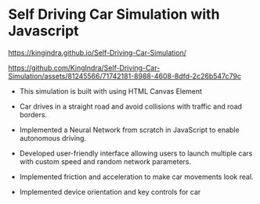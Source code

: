 # Self Driving Car Simulation with Javascript

https://kingindra.github.io/Self-Driving-Car-Simulation/

https://github.com/KingIndra/Self-Driving-Car-Simulation/assets/81245566/71742181-8988-4608-8dfd-2c26b547c79c

- This simulation is built with using HTML Canvas Element

- Car drives in a straight road and avoid collisions with traffic and road borders.
- Implemented a Neural Network from scratch in JavaScript to enable autonomous driving.
- Developed user-friendly interface allowing users to launch multiple cars with custom speed and random network parameters.
- Implemented friction and acceleration to make car movements look real.
- Implemented device orientation and key controls for car
